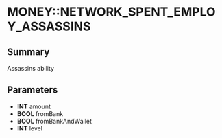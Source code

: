 # MONEY::NETWORK_SPENT_EMPLOY_ASSASSINS

## Summary
Assassins ability

## Parameters
* **INT** amount
* **BOOL** fromBank
* **BOOL** fromBankAndWallet
* **INT** level